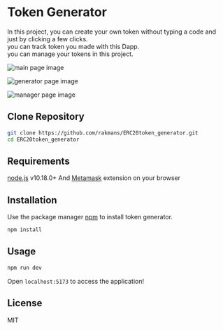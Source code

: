 # Token Generator

In this project, you can create your own token without typing a code and just by clicking a few clicks.\
you can track token you made with this Dapp.\
you can manage your tokens in this project.

![main page image](https://i.postimg.cc/Gm2zbDNP/main.png)

![generator page image](https://i.postimg.cc/JzwSnPN3/generator.png)

![manager page image](https://i.postimg.cc/qRX2sBSM/manager.png)


## Clone Repository

```sh
git clone https://github.com/rakmans/ERC20token_generator.git
cd ERC20token_generator
```

## Requirements

[node.js](https://nodejs.org/en/) v10.18.0+ And [Metamask](https://metamask.io/) extension on your browser

## Installation

Use the package manager [npm](https://www.npmjs.com/) to install token generator.

```bash
npm install
```

## Usage

```bash
npm run dev
```

 Open `localhost:5173` to access the application!

## License

MIT
